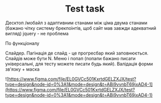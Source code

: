 <h1 align="center">Test task</h1>

Десктоп /мобайл з адаптивним станами між ціма двума станами (бажано чітку систему брекпоінтів, щоб сайт мав завжди адекватний вигляд)
jquery - не проблема

По функціоналу

Слайдер. Пагінація де слайд - це прогресбар який заповнюється. Слайдів може бути N. Меню  і попап (попапи бажано писати універсальні, для тесту можете писати будь який). Валідація форми зв'язку + маска


![https://www.figma.com/file/EL0GVCc501KxrtdGELZXJX/test?type=design&node-id=0%3A1&mode=design&t=ABi9vvnbT69jxAD4-1](https://www.figma.com/file/EL0GVCc501KxrtdGELZXJX/test?type=design&node-id=0%3A1&mode=design&t=ABi9vvnbT69jxAD4-1)
